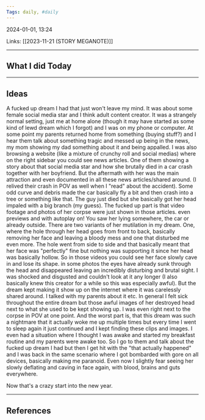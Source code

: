 ```yaml
---
Tags: daily, #daily
---
```


2024-01-01, 13:24

Links: [[2023-11-21 (STORY MEGANOTE)]]


---
## What I did Today


--- 
## Ideas

A fucked up dream I had that just won't leave my mind. 
It was about some female social media star and I think adult content creator.
It was a strangely normal setting, just me at home alone (though it may have started as some kind of lewd dream which I forgot) and I was on my phone or computer.
At some point my parents returned home from something (buying stuff?) and I hear them talk about something tragic and messed up being in the news, my mom showing my dad something about it and being appalled. 
I was also browsing a website (like a mixture of crunchy roll and social medias) where on the right sidebar you could see news articles. One of them showing a story about that social media star and how she brutally died in a car crash together with her boyfriend. But the aftermath with her was the main attraction and even documented in all these news articles/shared around. (I relived their crash in POV as well when I "read" about the accident). Some odd curve and debris made the car basically fly a bit and then crash into a tree or something like that.
The guy just died but she basically got her head impaled with a big branch (my guess).
The fucked up part is that video footage and photos of her corpse were just shown in those articles. even previews and with autoplay on! You saw her lying somewhere, the car or already outside. There are two variants of her mutilation in my dream. One, where the hole through her head goes from front to back, basically removing her face and leaving a bloody mess and one that disturbed me even more. The hole went from side to side and that basically meant that her face was "perfectly" fine but nothing was supporting it since her head was basically hollow. So in those videos you could see her face slowly cave in and lose its shape. in some photos the eyes have already sunk through the head and disappeared leaving an incredibly disturbing and brutal sight. I was shocked and disgusted and couldn't look at it any longer (I also basically knew this creator for a while so this was especially awful). But the dream kept making it show up on the internet where it was carelessly shared around. I talked with my parents about it etc. In general I felt sick throughout the entire dream but those awful images of her destroyed head next to what she used to be kept showing up. I was even right next to the corpse in POV at one point. 
And the worst part is, that this dream was such a nightmare that it actually woke me up multiple times but every time I went to sleep again it just continued and I kept finding these clips and images.
I even had a situation where I thought I was awake and started my breakfast routine and my parents were awake too. So I go to them and talk about the fucked up dream I had but then I get hit with the "that actually happened" and I was back in the same scenario where I got bombarded with gore on all devices, basically making me paranoid. Even now I slightly fear seeing her slowly deflating and caving in face again, with blood, brains and guts everywhere.

Now that's a crazy start into the new year.

---
## References